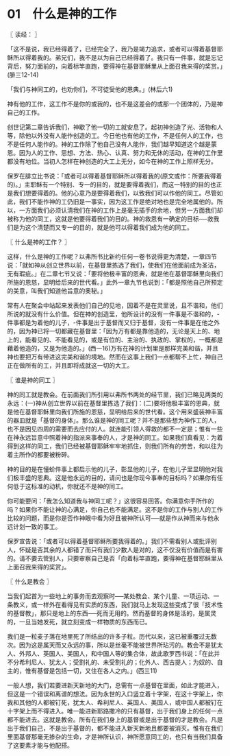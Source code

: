 # 01　什么是神的工作



〖 读经： 〗

「这不是说，我已经得着了，已经完全了，我乃是竭力追求，或者可以得着基督耶稣所以得着我的。弟兄们，我不是以为自己已经得着了。我只有一件事，就是忘记背后，努力面前的，向着标竿直跑，要得神在基督耶稣里从上面召我来得的奖赏。」(腓三12-14)

「我们与神同工的，也劝你们，不可徒受他的恩典。」(林后六1)

神有他的工作，这工作不是你的或我的，也不是这差会的或那一个团体的，乃是神自己的工作。

创世记第二章告诉我们，神歇了他一切的工就安息了。起初神创造了光、活物和人等，除他以外没有人能作创造的工。今日他也有他的工作，不是任何人的工作，也不是任何人能作的。神的工作除了他自己没有人能作，我们越早知道这个越是蒙恩。因为人的工作、思想、方法、热心、认真、努力和无休的活动，在神的工作里都没有地位。当初人怎样在神创造的大工上无分，如今在神的工作上照样无分。

保罗在腓立比书说：「或者可以得着基督耶稣所以得着我的(原文或作：所要我得着的)。」主耶稣有一个特别、专一的目的，就是要得着我们，而这一特别的目的也正是我们想要得着的。他的心意乃是要得着我们，以致我们可以作他的同工。尽管如此，我们不能作神的工仍旧是一事实，因为这工作是绝对地也是完全地属他的。所以，一方面我们必须认清我们在神的工作上是毫无插手的余地，但另一方面我们却被称为他的同工，这就是他要得着我们的目的。神的救恩有一确定的目标──救我们是为这个清楚而又专一的目的，就是他可以得着我们成为他的同工。



〖 什么是神的工作？ 〗

这样，什么是神的工作呢？以弗所书比新约任何一卷书说得更为清楚，一章四节说：「就如神从创立世界以前，在基督里拣选了我们，使我们在他面前成为圣洁，无有瑕疵。」在二章七节又说：「要将他极丰富的恩典，就是他在基督耶稣里向我们所施的恩慈，显明给后来的世代看。」此外一章九节也说到：「都是照他自己所预定的美意，叫我们知道他旨意的奥秘。」

常有人在聚会中站起来发表他们自己的见地，因着不是在灵里说，且不谐和，他们所说的就没有什么价值。但在神的创造里，他所设计的没有一件事是不谐和的，-件事都是为着他的儿子，-件事是出于基督而又归于基督，没有一件事是在他之外的，因为神已将一切都藏在基督里：「因为万有都是靠他造的，无论是天上的、地上的，能看见的、不能看见的，或是有位的、主治的、执政的、掌权的，一概都是藉着他造的，又是为他造的。」(西一16)万有在神的计划里是那样完美和谐，并且神也要把万有带进这完美和谐的境地。然而在这事上我们一点都帮不上忙，神自己正在做所有的工，并且即将成就这一切的大工。



〖 谁是神的同工 〗

神的同工就是教会。在前面我们所引用以弗所书两处的经节里，我们已略见两类的永远：(一)神从创立世界以前在基督里拣选了我们：(二)要将他极丰富的恩典，就是他在基督耶稣里向我们所施的恩慈，显明给后来的世代看。这个用来盛装神丰富的器皿就是「基督的身体」。那么谁是神的同工呢？并不是那些想为神作工的人，也不是因见四周的需要而去应付的人。就连能引领人得救的都不一定是；惟有一些在神永远旨意中照着神的指派来事奉的人，才是神的同工。如果我们真看见：为着得到这样的同工，我们已经被基督耶稣牢牢地抓住，则我们所有的劳苦，和以往为着主所作的都要被粉碎。

神的目的是在憧蚧件事上都启示他的儿子，彰显他的儿子，在他儿子里显明他对我们极丰盛的恩典。这是他永远的目的，请问也是你现今事奉的目标吗？如果你有任何低于这标准的动机，你就还不是神的同工。

你可能要问：「我怎么知道我与神同工呢？」这很容易回答。你满意你手所作的吗？如果你不能让神的心满足，你自己也不能满足。这不是你的工作与别人的工作比较的问题，而是你是否作神眼中看为好且被神所认可──就是作从神而来与他永远计划一致的事工。

保罗宣告说：「或者可以得着基督耶稣所要我得着的。」我们不需看别人或批评别人，怀疑是否其余的人都错了而只有我们少数人是对的，这不仅没有价值而是有害的。请不要去管别人，只要审察自己是否「向着标竿直跑，要得神在基督耶稣里从上面召我来得的奖赏」。



〖 什么是教会 〗

当我们起首为一些地上的事务而去观察时──某处教会、某个儿童、一项运动、一条教义，或一样外在看得见有实质的东西，我们就马上发现这些变成了很「技术性的基督教」，那只是地上的东西──死而无用的。然而基督的身体是活的，是属灵的，一旦当她发死，就立刻变成一样物质的东西而已。

我们是一粒麦子落在地里死了所结出的许多子粒。历代以来，这已被重覆过无数次。因为这是属天而又永远的事，所以是丝毫不能被世界所玷污的。教会不是犹太人、外邦人、英国人、美国人，和中国人等的集合体，故此歌罗西书说：「在此并不分希利尼人、犹太人；受割礼的、未受割礼的；化外人、西古提人；为奴的、自主的，惟有基督是包括一切，又住在各人之内。」(西三11)

一般人想，我们若要进新天新地的大门，总需有一点基督在里面，如此才能进入，但这是一个错误和离谱的想法。因为永世的入口竖立着十字架，在这十字架上，你我和其他的人都被钉死，犹太人、希利尼人、英国人、美国人，或中国人都被钉在十字架上而不得进入。唯一能进新耶路撒冷的只有基督，出于我们身上的任何一点都不能进去。这就是教会。所有在我们身上的基督或是出于基督的才是教会。凡是出于我们自己，不是出于基督的，都不能进入新天新地且都要被消灭。惟有在我们里面基督那毫无掺杂的生命，才是神所认识，神所愿意同工的，也只有当我们具备了这要素才能与他配搭。

